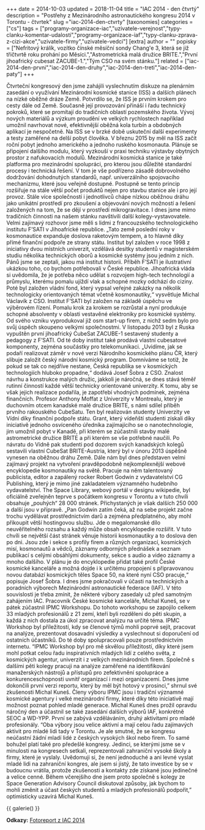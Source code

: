 +++
date = 2014-10-03
updated = 2018-11-04
title = "IAC 2014 - den čtvrtý"
description = "Postřehy z Mezinárodního astronautického kongresu 2014 v Torontu - čtvrtek"
slug ="iac-2014-den-ctvrty"
[taxonomies]
categories = ["cs"]
tags = ["programy-organizace-iac","uzivatele-verejnost","typy-clanku-komentar-udalosti","programy-organizace-iaf","typy-clanku-zprava-z-cizi-akce","uzivatele-firmy","uzivatele-vedci"]
[extra]
author = ""
popisky = ["Nefritový králík, vozítko čínské měsíční sondy Chang&#039;e 3, která se již třičtvrtě roku prohání po Měsíci.","Astrometrická malá družice BRITE.","První jihoafrický cubesat ZACUBE-1.","Tým CSO na svém stánku."]
related = ["iac-2014-den-prvni","iac-2014-den-druhy","iac-2014-den-treti","iac-2014-den-paty"]
+++

Čtvrteční kongresový den jsme zahájili vyslechnutím diskuze na plenárním zasedání o využívání Mezinárodní kosmické stanice (ISS) a dalších plánech na nízké oběžné dráze Země. Potvrdilo se, že ISS je prvním krokem pro cesty dále od Země. Současně její provozování přináší i řadu technický pokroků, které se promítají do tradičních oblastí pozemského života. Vývoj nových materiálů a výzkum proudění ve velkých rychlostech například umožnil navrhovat nové, efektivnější oběžná kola turbín a obdobných aplikací je nespočetně. Na ISS se v brzké době uskuteční další experimenty a testy zaměřené na delší pobyt člověka. V březnu 2015 by měl na ISS začít roční pobyt jednoho amerického a jednoho ruského kosmonauta. Plánuje se připojení dalšího modulu, který vyzkouší v praxi techniku výstavby obytných prostor z nafukovacích modulů. Mezinárodní kosmická stanice je také platforma pro mezinárodní spolupráci, pro kterou jsou důležité standardní procesy i technická řešení. V tom je vše podřízeno zásadě dobrovolného dodržování dohodnutých standardů, např. univerzálního spojovacího mechanizmu, které jsou veřejně dostupné. Postupně se tento princip rozšiřuje na stále větší počet produktů nejen pro stavbu stanice ale i pro její provoz. Stále více společností i jednotlivců chápe nízkou oběžnou dráhu jako unikátní prostředí pro zkoušení a objevování nových možností a řešení založených na tom, že se dějí v prostředí mikrogravitace. I dnes jsme mimo tradičních činnosti na našem stánku navštívili další kolegy-vystavovatele. Velmi zajímavý rozhovor jsme měli s lidmi z francouzského technologického institutu F’SATI v Jihoafrické republice. „Tato země poslední roky v kosmonautice expanduje doslova raketovým tempem, a to hlavně díky přímé finanční podpoře ze strany státu. Institut byl založen v roce 1998 z iniciativy dvou místních univerzit, vzdělává desítky studentů v magisterském studiu několika technických oborů a kosmické systémy jsou jedním z nich. Pánů jsme se zeptali, jakou má institut historii. Příběh F’SATI je ilustrativní ukázkou toho, co bychom potřebovali v České republice. Jihoafrická vláda si uvědomila, že je potřeba něco udělat s rozvojem high-tech technologií a průmyslu, kterému pomalu ujíždí vlak a schopné mozky odchází do ciziny. Poté byl založen vládní fond, který vypsal veřejné zakázky na několik technologicky orientovaných témat včetně kosmonautiky,“ vysvětluje Michal Václavík z CSO. Institut F’SATI byl založen na základě úspěchu ve výběrovém řízení. Pomalu krok za krokem se rozrůstal a nyní produkuje schopné absolventy v oblasti vestavěné elektroniky pro kosmické systémy. Od svého vzniku vyprodukoval již osm start-up firem, z nichž sedm bylo pro svůj úspěch skoupeno velkými společnostmi. V listopadu 2013 byl z Ruska vypuštěn první jihoafrický CubeSat ZACUBE-1 sestavený studenty a pedagogy z F’SATI. Od té doby institut také prodává vlastní cubesatové komponenty, zejména součástky pro telekomunikaci. „Uvidíme, jak se podaří realizovat záměr v nové verzi Národního kosmického plánu ČR, který slibuje založit český národní kosmický program. Domníváme se totiž, že pokud se tak co nejdříve nestane, Česká republika se v kosmických technologiích hluboko propadne,“ dodává Josef Šobra z CSO. Znalost návrhu a konstrukce malých družic, jakkoli je náročná, se dnes stává téměř rutinní činností každé větší technicky orientované univerzity. K tomu, aby se však jejich realizace podařila, je zapotřebí vhodných podmínek, zejména finančních. Profesor Anthony Moffat z Univerzity v Montrealu, který je duchovním otcem kanadské malé družice BRITE, s námi sdílel příběh prvního rakouského CubeSatu. Ten byl realizován studenty Univerzity ve Vídni díky finanční podpoře státu. Grant, který vídeňští studenti získali díky iniciativě jednoho osvíceného úředníka zajímajícího se o nanotechnologie, jim umožnil pobyt v Kanadě, při kterém se zúčastnili stavby malé astrometrické družice BRITE a při kterém se vše potřebné naučili. Po návratu do Vídně pak studenti pod dozorem svých kanadských kolegů sestavili vlastní CubeSat BRITE-Austria, který byl v únoru 2013 úspěšně vynesen na oběžnou dráhu Země. Dále nám byl dnes představen velmi zajímavý projekt na vytvoření pravděpodobně nejkomplexnější webové encyklopedie kosmonautiky na světě. Pracuje na něm talentovaný publicista, editor a zapálený rocker Robert Godwin z vydavatelství CG Publishing, který je mimo jiné zakladatelem významného hudebního vydavatelství. The Space Library, webový portál v designu wikipedie, byl oficiálně zveřejněn teprve s počátkem kongresu v Torontu a v tuto chvíli obsahuje „pouhých“ 28 000 stránek. Přichystaných je však dalších 250 000 a další jsou v přípravě. „Pan Godwin zatím čeká, až na sebe projekt začne trochu vydělávat prostřednictvím darů a zejména předplatného, aby mohl přikoupit větší hostingovou službu. Jde o megalomanské dílo neuvěřitelného rozsahu a každý může obsah encyklopedie rozšířit. V tuto chvíli se největší část stránek věnuje historii kosmonautiky a to doslova den po dni. Jsou zde i sekce s profily firem a různých organizací, kosmických misí, kosmonautů a vědců, záznamy odborných přednášek a seznam publikací s celými obsáhlými dokumenty, sekce s audio a video záznamy a mnoho dalšího. V plánu je do encyklopedie přidat také profil České kosmické kanceláře a možná dojde i k určitému propojení s připravovanou novou databází kosmických těles Space 50, na které nyní CSO pracuje,“ popisuje Josef Šobra. I dnes jsme pokračovali v účasti na technických a poradních výborech Mezinárodní astronautické federace (IAF). V této souvislosti je třeba zmínit, že některé výbory zasedaly už před samotným zahájením IAC. Pracovník České kosmické kanceláře, Michal Kuneš, se v pátek zúčastnil IPMC Workshopu. Do tohoto workshopu se zapojilo celkem 33 mladých profesionálů z 21 zemí, kteří byli rozděleni do pěti skupin, a každá z nich dostala za úkol zpracovat analýzu na určité téma. IPMC Workshop byl příležitostí, kdy se členové týmů mohli poprvé sejít, pracovat na analýze, prezentovat dosavadní výsledky a vyslechnout si doporučení od ostatních účastníků. Do té doby spolupracovali pouze prostřednictvím internetu. “IPMC Workshop byl pro mě skvělou příležitostí, díky které jsem mohl potkat celou řadu inspirativních mladých lidí z celého světa, z kosmických agentur, univerzit i z velkých mezinárodních firem. Společně s dalšími pěti kolegy pracuji na analýze zaměřené na identifikování manažerských nástrojů a přístupů pro zefektivnění spolupráce a konkurenceschopnosti uvnitř organizací i mezi organizacemi. Dnes jsme dokončili první verzi reportu, který by měl být hotový v prosinci,” shrnul své zkušenosti Michal Kuneš. Členy výboru IPMC jsou i tradiční významné kosmické agentury i velké mezinárodní firmy, které díky této iniciativě mají možnost poznat pohled mladé generace. Michal Kuneš dnes prožil opravdu náročný den a účastnil se také zasedání dalších výborů IAF, konkrétně SEOC a WD-YPP. První se zabývá vzděláváním, druhý aktivitami pro mladé profesionály. “Oba výbory jsou velice aktivní a mají celou řadu zajímavých aktivit pro mladé lidi tady v Torontu. Je ale smutné, že se kongresu neúčastní žádní mladí lidé z českých vysokých škol nebo firem. To samé bohužel platí také pro předešlé kongresy. Jedinci, se kterými jsme se v minulosti na kongresech setkali, reprezentovali zahraniční vysoké školy a firmy, které je vyslaly. Uvědomuji si, že není jednoduché a ani levné vyslat mladé lidi na zahraniční kongres, ale jsem si jistý, že tato investice by se v budoucnu vrátila, protože zkušenosti a kontakty zde získané jsou jedinečné a velice cenné. Během včerejšího dne jsem proto společně s kolegy ze Space Generation Advisory Council diskutoval způsoby, jak bychom to mohli změnit a účast českých studentů a mladých profesionálů podpořit,” optimisticky uzavírá Michal Kuneš.

{{ galerie() }}

**Odkazy:**
[Fotoreport z IAC 2014]

[Fotoreport z IAC 2014]: https://www.facebook.com/media/set/?set
